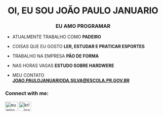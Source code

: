<h1 align="center">OI, EU SOU JOÃO PAULO JANUARIO</h1>
<h3 align="center">EU AMO PROGRAMAR</h3>

- ATUALMENTE TRABALHO COMO **PADEIRO**

- COISAS QUE EU GOSTO **LER, ESTUDAR E PRATICAR ESPORTES**

- TRABALHO NA EMPRESA **PÃO DE FORMA**

- NAS HORAS VAGAS **ESTUDO SOBRE HARDWERE**

- MEU CONTATO **JOAO.PAULOJANUARIODA.SILVA@ESCOLA.PR.GOV.BR**

<h3 align="left">Connect with me:</h3>
<p align="left">
<a href="https://twitter.com/euamocorote" target="blank"><img align="center" src="https://raw.githubusercontent.com/rahuldkjain/github-profile-readme-generator/master/src/images/icons/Social/twitter.svg" alt="euamocorote" height="30" width="40" /></a>
<a href="https://instagram.com/krl__joao" target="blank"><img align="center" src="https://raw.githubusercontent.com/rahuldkjain/github-profile-readme-generator/master/src/images/icons/Social/instagram.svg" alt="krl__joao" height="30" width="40" /></a>
</p>


<!---
krljoao/krljoao is a ✨ special ✨ repository because its `README.md` (this file) appears on your GitHub profile.
You can click the Preview link to take a look at your changes.
--->
